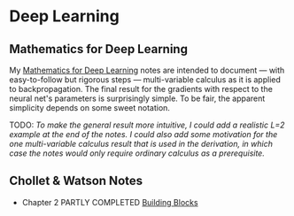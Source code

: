 # Deep Learning

## Mathematics for Deep Learning

My [Mathematics for Deep Learning](./mma-notes/MathematicsForDeepLearning.nb.pdf) notes are intended to document &mdash; with easy-to-follow but rigorous steps &mdash; multi-variable calculus as it is  applied to backpropagation. The final result for the gradients with respect to the neural net's parameters is surprisingly simple. To be fair, the apparent simplicity depends on some sweet notation.

TODO: *To make the general result more intuitive, I could add a realistic L=2 example at the end of the notes. I could also add some motivation for the one multi-variable calculus result that is used in the derivation, in which case the notes would only require ordinary calculus as a prerequisite.*

## Chollet &amp; Watson Notes

* Chapter 2 PARTLY COMPLETED [Building Blocks](./chollet-watson/cw_ch02-building_blocks.py)
